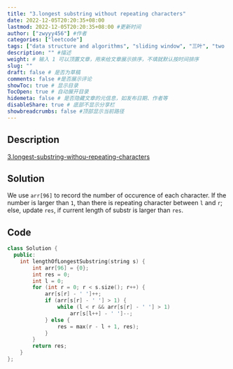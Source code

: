 ```yaml
---
title: "3.longest substring without repeating characters"
date: 2022-12-05T20:20:35+08:00
lastmod: 2022-12-05T20:20:35+08:00 #更新时间
author: ["zwyyy456"] #作者
categories: ["leetcode"]
tags: ["data structure and algorithms", "sliding window", "三叶", "two pointers"]
description: "" #描述
weight: # 输入 1 可以顶置文章，用来给文章展示排序，不填就默认按时间排序
slug: ""
draft: false # 是否为草稿
comments: false #是否展示评论
showToc: true # 显示目录
TocOpen: true # 自动展开目录
hidemeta: false # 是否隐藏文章的元信息，如发布日期、作者等
disableShare: true # 底部不显示分享栏
showbreadcrumbs: false #顶部显示当前路径
---
```

## Description
[3.longest-substring-withou-repeating-characters](https://leetcode.com/problems/longest-substring-without-repeating-characters/)

## Solution
We use `arr[96]` to record the number of occurence of each character. If the number is larger than `1`, than there is repeating character between `l` and `r`; else, update `res`, if current length of substr is larger than `res`.

## Code
```cpp
class Solution {
  public:
    int lengthOfLongestSubstring(string s) {
        int arr[96] = {0};
        int res = 0;
        int l = 0;
        for (int r = 0; r < s.size(); r++) {
            arr[s[r] - ' ']++;
            if (arr[s[r] - ' '] > 1) {
                while (l < r && arr[s[r] - ' '] > 1)
                    arr[s[l++] - ' ']--;
            } else {
                res = max(r - l + 1, res);
            }
        }
        return res;
    }
};
```

